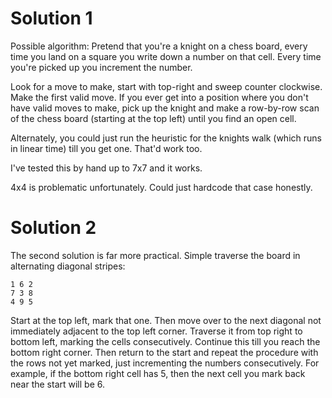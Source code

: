 # Solution 1
Possible algorithm:
Pretend that you're a knight on a chess board, every time you land on a square
you write down a number on that cell. Every time you're picked up you increment
the number.

Look for a move to make, start with top-right and sweep counter clockwise. Make
the first valid move. If you ever get into a position where you don't have valid
moves to make, pick up the knight and make a row-by-row scan of the chess board
(starting at the top left) until you find an open cell.

Alternately, you could just run the heuristic for the knights walk (which runs in
linear time) till you get one. That'd work too.

I've tested this by hand up to 7x7 and it works.

4x4 is problematic unfortunately. Could just hardcode that case honestly.
# Solution 2
The second solution is far more practical. Simple traverse the board in alternating
diagonal stripes:
```
1 6 2
7 3 8
4 9 5
```
Start at the top left, mark that one. Then move over to the next diagonal not immediately
adjacent to the top left corner. Traverse it from top right to bottom left, marking the
cells consecutively. Continue this till you reach the bottom right corner. Then return
to the start and repeat the procedure with the rows not yet marked, just incrementing 
the numbers consecutively. For example, if the bottom right cell has 5, then the next
cell you mark back near the start will be 6.